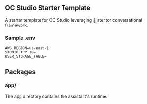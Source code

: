## OC Studio Starter Template

A starter template for OC Studio leveraging 📣 stentor conversational framework.

### Sample .env

```
AWS_REGION=us-east-1
STUDIO_APP_ID=
USER_STORAGE_TABLE=
```

## Packages

### app/

The app directory contains the assistant's runtime.

###

